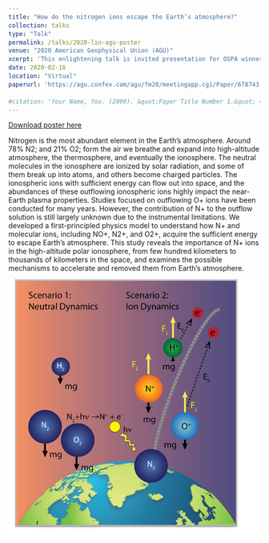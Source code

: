 ```yaml
---
title: "How do the nitrogen ions escape the Earth’s atmosphere?"
collection: talks
type: "Talk"
permalink: /talks/2020-lin-agu-poster
venue: "2020 American Geophysical Union (AGU)"
xcerpt: 'This enlightening talk is invited presentation for OSPA winner in the AGU 2019.'
date: 2020-02-16
location: "Virtual"
paperurl: 'https://agu.confex.com/agu/fm20/meetingapp.cgi/Paper/678743'

#citation: 'Your Name, You. (2009). &quot;Paper Title Number 1.&quot; <i>Journal 1</i>. 1(1).'
---
```

[Download poster here](https://www.essoar.org/doi/10.1002/essoar.10505306.1)

Nitrogen is the most abundant element in the Earth’s atmosphere. Around 78% N2; and 21% O2; form the air we breathe and expand into high-altitude atmosphere, the thermosphere, and eventually the ionosphere. The neutral molecules in the ionosphere are ionized by solar radiation, and some of them break up into atoms, and others become charged particles. The ionospheric ions with sufficient energy can flow out into space, and the abundances of these outflowing ionospheric ions highly impact the near-Earth plasma properties. Studies focused on outflowing O+ ions have been conducted for many years. However, the contribution of N+ to the outflow solution is still largely unknown due to the instrumental limitations. We developed a first-principled physics model to understand how N+ and molecular ions, including NO+, N2+, and O2+, acquire the sufficient energy to escape Earth’s atmosphere. This study reveals the importance of N+ ions in the high-altitude polar ionosphere, from few hundred kilometers to thousands of kilometers in the space, and examines the possible mechanisms to accelerate and removed them from Earth’s atmosphere.


![](../images/neutral_VS_ion_v3.png)
